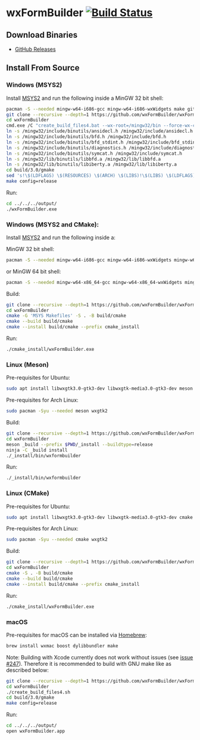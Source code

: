 # wxFormBuilder [![Build Status](https://travis-ci.org/wxFormBuilder/wxFormBuilder.svg?branch=master)](https://travis-ci.org/wxFormBuilder/wxFormBuilder)

## Download Binaries

* [GitHub Releases](https://github.com/wxFormBuilder/wxFormBuilder/releases)

## Install From Source

### Windows (MSYS2)

Install [MSYS2](http://msys2.github.io/) and run the following inside a MinGW 32 bit shell:

```sh
pacman -S --needed mingw-w64-i686-gcc mingw-w64-i686-wxWidgets make git
git clone --recursive --depth=1 https://github.com/wxFormBuilder/wxFormBuilder
cd wxFormBuilder
cmd.exe /C "create_build_files4.bat --wx-root=/mingw32/bin --force-wx-config --disable-mediactrl"
ln -s /mingw32/include/binutils/ansidecl.h /mingw32/include/ansidecl.h
ln -s /mingw32/include/binutils/bfd.h /mingw32/include/bfd.h
ln -s /mingw32/include/binutils/bfd_stdint.h /mingw32/include/bfd_stdint.h
ln -s /mingw32/include/binutils/diagnostics.h /mingw32/include/diagnostics.h
ln -s /mingw32/include/binutils/symcat.h /mingw32/include/symcat.h
ln -s /mingw32/lib/binutils/libbfd.a /mingw32/lib/libbfd.a
ln -s /mingw32/lib/binutils/libiberty.a /mingw32/lib/libiberty.a
cd build/3.0/gmake
sed 's!\$(LDFLAGS) \$(RESOURCES) \$(ARCH) \$(LIBS)!\$(LIBS) \$(LDFLAGS) \$(RESOURCES) \$(ARCH)!g' *.make -i
make config=release
```

Run:

```sh
cd ../../../output/
./wxFormBuilder.exe
```

### Windows (MSYS2 and CMake):

Install [MSYS2](http://msys2.github.io/) and run the following inside a:

MinGW 32 bit shell:

```sh
pacman -S --needed mingw-w64-i686-gcc mingw-w64-i686-wxWidgets mingw-w64-i686-cmake make git
```

or MinGW 64 bit shell:

```sh
pacman -S --needed mingw-w64-x86_64-gcc mingw-w64-x86_64-wxWidgets mingw-w64-x86_64-cmake make git
```

Build:

```sh
git clone --recursive --depth=1 https://github.com/wxFormBuilder/wxFormBuilder
cd wxFormBuilder
cmake -G 'MSYS Makefiles' -S . -B build/cmake
cmake --build build/cmake
cmake --install build/cmake --prefix cmake_install
```

Run:

```sh
./cmake_install/wxFormBuilder.exe
```

### Linux (Meson)

Pre-requisites for Ubuntu:

```sh
sudo apt install libwxgtk3.0-gtk3-dev libwxgtk-media3.0-gtk3-dev meson 
```

Pre-requisites for Arch Linux:

```sh
sudo pacman -Syu --needed meson wxgtk2
```

Build:

```sh
git clone --recursive --depth=1 https://github.com/wxFormBuilder/wxFormBuilder
cd wxFormBuilder
meson _build --prefix $PWD/_install --buildtype=release
ninja -C _build install
./_install/bin/wxformbuilder
```

Run:

```sh
./_install/bin/wxformbuilder
```

### Linux (CMake)

Pre-requisites for Ubuntu:

```sh
sudo apt install libwxgtk3.0-gtk3-dev libwxgtk-media3.0-gtk3-dev cmake 
```

Pre-requisites for Arch Linux:

```sh
sudo pacman -Syu --needed cmake wxgtk2
```

Build:

```sh
git clone --recursive --depth=1 https://github.com/wxFormBuilder/wxFormBuilder
cd wxFormBuilder
cmake -S . -B build/cmake
cmake --build build/cmake
cmake --install build/cmake --prefix cmake_install
```

Run:

```sh
./cmake_install/wxFormBuilder.exe
```

### macOS

Pre-requisites for macOS can be installed via [Homebrew](https://brew.sh/):

```sh
brew install wxmac boost dylibbundler make
```

Note: Building with Xcode currently does not work without issues (see [issue #247](https://github.com/wxFormBuilder/wxFormBuilder/issues/247)). Therefore it is recommended to build with GNU make like as described below:

```sh
git clone --recursive --depth=1 https://github.com/wxFormBuilder/wxFormBuilder
cd wxFormBuilder
./create_build_files4.sh
cd build/3.0/gmake
make config=release
```

Run:

```sh
cd ../../../output/
open wxFormBuilder.app
```
